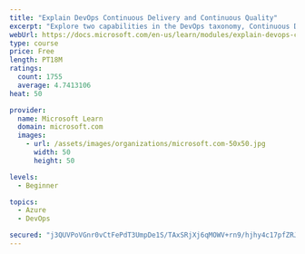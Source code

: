 ```yaml
---
title: "Explain DevOps Continuous Delivery and Continuous Quality"
excerpt: "Explore two capabilities in the DevOps taxonomy, Continuous Delivery and Continuous Quality."
webUrl: https://docs.microsoft.com/en-us/learn/modules/explain-devops-continous-delivery-quality/
type: course
price: Free
length: PT18M
ratings:
  count: 1755
  average: 4.7413106
heat: 50

provider:
  name: Microsoft Learn
  domain: microsoft.com
  images:
    - url: /assets/images/organizations/microsoft.com-50x50.jpg
      width: 50
      height: 50

levels:
  - Beginner

topics:
  - Azure
  - DevOps

secured: "j3QUVPoVGnr0vCtFePdT3UmpDe1S/TAxSRjXj6qMOWV+rn9/hjhy4c17pfZRJeH9rpNzgqM099amgFpp1O7doA9xcXvESLSDmt+lVP7Ies//OVmgz8AQtzfCcIJz+jiOjqS5NUQuG9cXPtq8/Xe0VhcKe4xtrYOXHd1gZFN985ryD/MXX0obFJcSMrVjDtAV56NUrdmAzbj779aCYzrSSUbyWjD1rS2xhwM34SUJB4HQumAkhKAGp63p5pCe6PjBLauf2Nb/W/g1EaYsV5LKZwbOv2OpTdkQTA3F+Vt3mde3x7uSYuWXcdSYnHEWtrsQ+LeMlxh6FHUOFWrY8Ur2WXDQYlB48JGesogQ3TvY0slUSXIJ5V0NxquQRLT934Vr3ULmyhE80uQN+1s9narwXHng96UMzrSzdrIO8axmxSk=;sBNNMcUcUWfpxKVn2+Vyow=="
---
```


